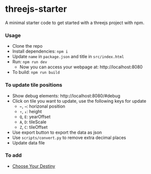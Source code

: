 # threejs-starter

A minimal starter code to get started with a threejs project with npm.

### Usage

- Clone the repo
- Install dependencies: `npm i`
- Update `name` in `package.json` and title in `src/index.html`
- Run: `npm run dev`
  - Now you can access your webpage at: http://localhost:8080
- To build: `npm run build`

### To update tile positions

- Show debug elements: http://localhost:8080/#debug
- Click on tile you want to update, use the following keys for update
  - `←`, `→`: horizonal position
  - `↑`, `↓`: height
  - `Q`, `E`: yearOffset
  - `A`, `D`: tileScale
  - `Z`, `C`: tileOffset
- Use export button to export the data as json
- Use `scripts/convert.py` to remove extra decimal places
- Update data file

### To add

- [Choose Your Destiny](https://starwars.fandom.com/wiki/Star_Wars:_Choose_Your_Destiny)
